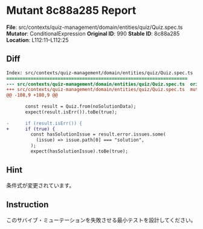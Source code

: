 # Mutant 8c88a285 Report

**File**: src/contexts/quiz-management/domain/entities/quiz/Quiz.spec.ts
**Mutator**: ConditionalExpression
**Original ID**: 990
**Stable ID**: 8c88a285
**Location**: L112:11–L112:25

## Diff

```diff
Index: src/contexts/quiz-management/domain/entities/quiz/Quiz.spec.ts
===================================================================
--- src/contexts/quiz-management/domain/entities/quiz/Quiz.spec.ts	original
+++ src/contexts/quiz-management/domain/entities/quiz/Quiz.spec.ts	mutated #990
@@ -108,9 +108,9 @@
 
       const result = Quiz.from(noSolutionData);
       expect(result.isErr()).toBe(true);
 
-      if (result.isErr()) {
+      if (true) {
         const hasSolutionIssue = result.error.issues.some(
           (issue) => issue.path[0] === "solution",
         );
         expect(hasSolutionIssue).toBe(true);
```

## Hint

条件式が変更されています。

## Instruction

このサバイブ・ミューテーションを失敗させる最小テストを設計してください。
